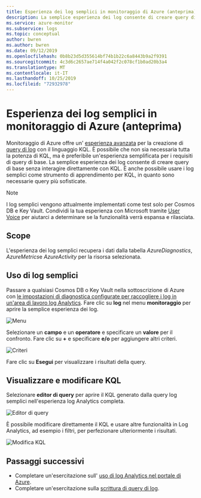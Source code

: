 ```yaml
---
title: Esperienza dei log semplici in monitoraggio di Azure (anteprima) | Microsoft Docs
description: La semplice esperienza dei log consente di creare query di base in monitoraggio di Azure senza interagire direttamente con KQL.
ms.service: azure-monitor
ms.subservice: logs
ms.topic: conceptual
author: bwren
ms.author: bwren
ms.date: 09/12/2019
ms.openlocfilehash: 0b8b23d5d355614bf74b1b22c6a8443b9a2f9391
ms.sourcegitcommit: 4c3d6c2657ae714f4a042f2c078cf1b0ad20b3a4
ms.translationtype: MT
ms.contentlocale: it-IT
ms.lasthandoff: 10/25/2019
ms.locfileid: "72932978"
---
```

# <a name="simple-logs-experience-in-azure-monitor-preview"></a>Esperienza dei log semplici in monitoraggio di Azure (anteprima)
Monitoraggio di Azure offre un' [esperienza avanzata](get-started-portal.md) per la creazione di [query di log](log-query-overview.md) con il linguaggio KQL. È possibile che non sia necessaria tutta la potenza di KQL, ma è preferibile un'esperienza semplificata per i requisiti di query di base. La semplice esperienza dei log consente di creare query di base senza interagire direttamente con KQL. È anche possibile usare i log semplici come strumento di apprendimento per KQL, in quanto sono necessarie query più sofisticate.

> [!NOTE]
> I log semplici vengono attualmente implementati come test solo per Cosmos DB e Key Vault. Condividi la tua esperienza con Microsoft tramite [User Voice](https://feedback.azure.com/forums/913690-azure-monitor) per aiutarci a determinare se la funzionalità verrà espansa e rilasciata.


## <a name="scope"></a>Scope
L'esperienza dei log semplici recupera i dati dalla tabella *AzureDiagnostics*, *AzureMetrics*e *AzureActivity* per la risorsa selezionata. 

## <a name="using-simple-logs"></a>Uso di log semplici
Passare a qualsiasi Cosmos DB o Key Vault nella sottoscrizione di Azure con [le impostazioni di diagnostica configurate per raccogliere i log in un'area di lavoro log Analytics](../platform/resource-logs-collect-storage.md). Fare clic su **log** nel menu **monitoraggio** per aprire la semplice esperienza dei log.

![Menu](media/simple-logs/menu.png)

Selezionare un **campo** e un **operatore** e specificare un **valore** per il confronto. Fare clic su **+** e specificare **e/o** per aggiungere altri criteri.

![Criteri](media/simple-logs/criteria.png)

Fare clic su **Esegui** per visualizzare i risultati della query.

## <a name="view-and-edit-kql"></a>Visualizzare e modificare KQL
Selezionare **editor di query** per aprire il KQL generato dalla query log semplici nell'esperienza log Analytics completa. 

![Editor di query](media/simple-logs/query-editor.png)

È possibile modificare direttamente il KQL e usare altre funzionalità in Log Analytics, ad esempio i filtri, per perfezionare ulteriormente i risultati.

![Modifica KQL](media/simple-logs/edit-kql.png)


## <a name="next-steps"></a>Passaggi successivi

- Completare un'esercitazione sull' [uso di log Analytics nel portale di Azure](get-started-portal.md).
- Completare un'esercitazione sulla [scrittura di query di log](get-started-portal.md).

